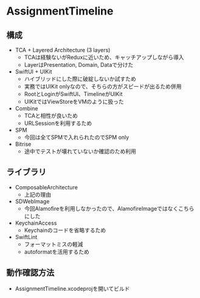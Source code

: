 # AssignmentTimeline 

## 構成
- TCA + Layered Architecture (3 layers)
  - TCAは経験ないがReduxに近いため、キャッチアップしながら導入
  - LayerはPresentation, Domain, Dataで分けた
- SwiftUI + UIKit
  - ハイブリッドにした際に破綻しないか試すため
  - 実務ではUIKit onlyなので、そちらの方がスピードが出るため併用
  - RootとLoginがSwiftUI、TimelineがUIKit
  - UIKitではViewStoreをVMのように扱った
- Combine
  - TCAと相性が良いため
  - URLSessionを利用するため
- SPM
  - 今回は全てSPMで入れられたのでSPM only
- Bitrise
  - 途中でテストが壊れていないか確認のため利用

## ライブラリ
- ComposableArchitecture
  - 上記の理由
- SDWebImage
  - 今回Alamofireを利用しなかったので、AlamofireImageではなくこちらにした
- KeychainAccess
  - Keychainのコードを省略するため
- SwiftLint
  - フォーマットミスの軽減
  - autoformatを活用するため

## 動作確認方法

- AssignmentTimeline.xcodeprojを開いてビルド